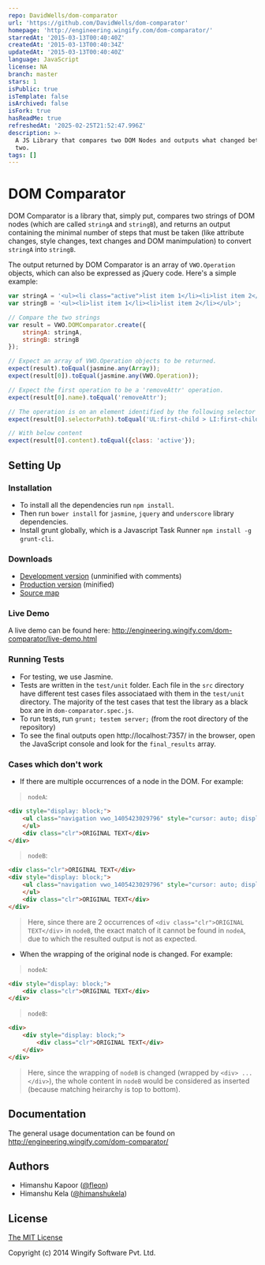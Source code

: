 ```yaml
---
repo: DavidWells/dom-comparator
url: 'https://github.com/DavidWells/dom-comparator'
homepage: 'http://engineering.wingify.com/dom-comparator/'
starredAt: '2015-03-13T00:40:40Z'
createdAt: '2015-03-13T00:40:34Z'
updatedAt: '2015-03-13T00:40:40Z'
language: JavaScript
license: NA
branch: master
stars: 1
isPublic: true
isTemplate: false
isArchived: false
isFork: true
hasReadMe: true
refreshedAt: '2025-02-25T21:52:47.996Z'
description: >-
  A JS Library that compares two DOM Nodes and outputs what changed between the
  two.
tags: []
---
```


# DOM Comparator

DOM Comparator is a library that, simply put, compares two strings of DOM nodes (which are called `stringA` and `stringB`), and returns an output containing the minimal number of steps that must be taken (like attribute changes, style changes, text changes and DOM manimpulation) to convert `stringA` into `stringB`.

The output returned by DOM Comparator is an array of `VWO.Operation` objects, which can also be expressed as jQuery code. Here's a simple example:

```js
var stringA = '<ul><li class="active">list item 1</li><li>list item 2</li></ul>';
var stringB = '<ul><li>list item 1</li><li>list item 2</li></ul>';

// Compare the two strings
var result = VWO.DOMComparator.create({
	stringA: stringA,
	stringB: stringB
});

// Expect an array of VWO.Operation objects to be returned.
expect(result).toEqual(jasmine.any(Array));
expect(result[0]).toEqual(jasmine.any(VWO.Operation));

// Expect the first operation to be a 'removeAttr' operation.
expect(result[0].name).toEqual('removeAttr');

// The operation is on an element identified by the following selector path
expect(result[0].selectorPath).toEqual('UL:first-child > LI:first-child');

// With below content
expect(result[0].content).toEqual({class: 'active'});
```

## Setting Up

### Installation

* To install all the dependencies run `npm install`.
* Then run `bower install` for `jasmine`, `jquery` and `underscore` library dependencies.
* Install grunt globally, which is a Javascript Task Runner `npm install -g grunt-cli`.

### Downloads

* [Development version](https://github.com/wingify/dom-comparator/blob/master/dist/dom-comparator.js) (unminified with comments)
* [Production version](https://github.com/wingify/dom-comparator/blob/master/dist/dom-comparator.min.js) (minified)
* [Source map](https://github.com/wingify/dom-comparator/blob/master/dist/dom-comparator.min.js.map)

### Live Demo

A live demo can be found here: http://engineering.wingify.com/dom-comparator/live-demo.html

### Running Tests

* For testing, we use Jasmine.
* Tests are written in the `test/unit` folder. Each file in the `src` directory have different test cases files associataed with them in the `test/unit` directory. The majority of the test cases that test the library as a black box are in `dom-comparator.spec.js`.
* To run tests, run `grunt; testem server;` (from the root directory of the repository)
* To see the final outputs open http://localhost:7357/ in the browser, open the JavaScript console and look for the `final_results` array.

### Cases which don't work
* If there are multiple occurrences of a node in the DOM. For example:

> `nodeA`:
```html
<div style="display: block;">
	<ul class="navigation vwo_1405423029796" style="cursor: auto; display: block;">
	</ul>
	<div class="clr">ORIGINAL TEXT</div>
</div>
```

> `nodeB`:
```html
<div class="clr">ORIGINAL TEXT</div>
<div style="display: block;">
	<ul class="navigation vwo_1405423029796" style="cursor: auto; display: INLINE;">
	</ul>
	<div class="clr">ORIGINAL TEXT</div>
</div>
```

> Here, since there are 2 occurrences of `<div class="clr">ORIGINAL TEXT</div>` in `nodeB`, the exact match of it cannot be found in `nodeA`, due to which the resulted output is not as expected.

* When the wrapping of the original node is changed. For example:

> `nodeA`:
```html
<div style="display: block;">
	<div class="clr">ORIGINAL TEXT</div>
</div>
```

> `nodeB`:
```html
<div>
	<div style="display: block;">
		<div class="clr">ORIGINAL TEXT</div>
	</div>
</div>
```

> Here, since the wrapping of `nodeB` is changed (wrapped by `<div> ... </div>`), the whole content in `nodeB` would be considered as inserted (because matching heirarchy is top to bottom).

## Documentation

The general usage documentation can be found on http://engineering.wingify.com/dom-comparator/

## Authors

* Himanshu Kapoor ([@fleon](http://github.com/fleon))
* Himanshu Kela ([@himanshukela](http://github.com/himanshukela))

## License

[The MIT License](http://opensource.org/licenses/MIT)

Copyright (c) 2014 Wingify Software Pvt. Ltd.
